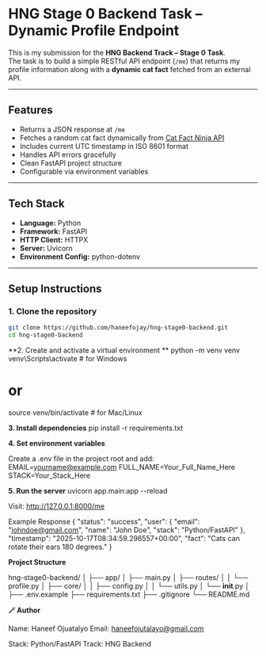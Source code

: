 #  HNG Stage 0 Backend Task – Dynamic Profile Endpoint

This is my submission for the **HNG Backend Track – Stage 0 Task**.  
The task is to build a simple RESTful API endpoint (`/me`) that returns my profile information along with a **dynamic cat fact** fetched from an external API.

---

##  Features
- Returns a JSON response at `/me`
- Fetches a random cat fact dynamically from [Cat Fact Ninja API](https://catfact.ninja/fact)
- Includes current UTC timestamp in ISO 8601 format
- Handles API errors gracefully
- Clean FastAPI project structure
- Configurable via environment variables

---

##  Tech Stack
- **Language:** Python
- **Framework:** FastAPI
- **HTTP Client:** HTTPX
- **Server:** Uvicorn
- **Environment Config:** python-dotenv

---

##  Setup Instructions

### **1. Clone the repository**
```bash
git clone https://github.com/haneefojay/hng-stage0-backend.git
cd hng-stage0-backend
```
 **2. Create and activate a virtual environment **
python -m venv venv
venv\Scripts\activate    # for Windows
# or
source venv/bin/activate # for Mac/Linux

**3. Install dependencies**
pip install -r requirements.txt


**4. Set environment variables**

Create a .env file in the project root and add:
EMAIL=yourname@example.com
FULL_NAME=Your_Full_Name_Here
STACK=Your_Stack_Here

**5. Run the server**
uvicorn app.main:app --reload

Visit: http://127.0.0.1:8000/me

Example Response
{
  "status": "success",
  "user": {
    "email": "johndoe@gmail.com",
    "name": "John Doe",
    "stack": "Python/FastAPI"
  },
  "timestamp": "2025-10-17T08:34:59.296557+00:00",
  "fact": "Cats can rotate their ears 180 degrees."
}

**Project Structure**

hng-stage0-backend/
│
├── app/
│   ├── main.py
│   ├── routes/
│   │   └── profile.py
│   ├── core/
│   │   ├── config.py
│   │   └── utils.py
│   └── __init__.py
│
├── .env.example
├── requirements.txt
├── .gitignore
└── README.md


**🪄 Author**

Name: Haneef Ojuatalyo
Email: haneefojutalayo@gmail.com

Stack: Python/FastAPI
Track: HNG Backend
